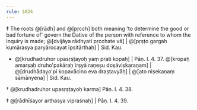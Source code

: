 ```yaml
---
rule: §824
---
```


‡ The roots @[rādh] and @[pṛcch] both meaning 'to determine the good or bad fortune of' govern the Dative of the person with reference to whom the inquiry is made; @[dvijāya rādhyati pṛcchate vā] | @[pṛṣṭo gargaḥ kumārasya paryārocayat īpsitārthaḥ] | Sid. Kau.

- @[krudhadruhor upasṛṣṭayoḥ yaṃ prati kopaḥ] | Pāṇ. I. 4. 37. @[kropaḥ amarṣaḥ druho'pakāraḥ īrṣyā raṇeṣu doṣāviṣkaraṇam] | @[drudhādayo'pi kopavācino eva draṣṭavyāḥ] | @[ato niṣekaṇaṃ sāmānyena] | Sid. Kau.

† @[krudhadruhor upasṛṣṭayoḥ karma] Pāṇ. I. 4. 38.

‡ @[rādhīśayor arthasya vipraśnaḥ] | Pāṇ. I. 4. 39.